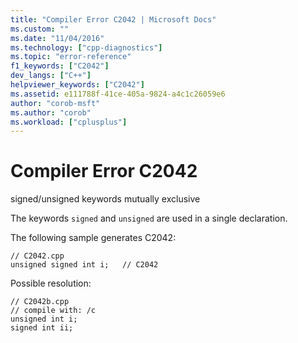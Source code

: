 ```yaml
---
title: "Compiler Error C2042 | Microsoft Docs"
ms.custom: ""
ms.date: "11/04/2016"
ms.technology: ["cpp-diagnostics"]
ms.topic: "error-reference"
f1_keywords: ["C2042"]
dev_langs: ["C++"]
helpviewer_keywords: ["C2042"]
ms.assetid: e111788f-41ce-405a-9824-a4c1c26059e6
author: "corob-msft"
ms.author: "corob"
ms.workload: ["cplusplus"]
---
```

# Compiler Error C2042
signed/unsigned keywords mutually exclusive  
  
 The keywords `signed` and `unsigned` are used in a single declaration.  
  
 The following sample generates C2042:  
  
```  
// C2042.cpp  
unsigned signed int i;   // C2042  
```  
  
 Possible resolution:  
  
```  
// C2042b.cpp  
// compile with: /c  
unsigned int i;  
signed int ii;  
```